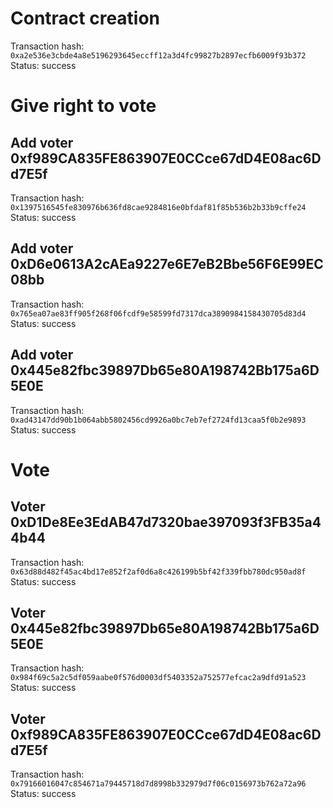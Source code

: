 # Contract creation
Transaction hash: `0xa2e536e3cbde4a8e5196293645eccff12a3d4fc99827b2897ecfb6009f93b372`
Status: success

# Give right to vote
## Add voter 0xf989CA835FE863907E0CCce67dD4E08ac6Dd7E5f
Transaction hash: `0x1397516545fe830976b636fd8cae9284816e0bfdaf81f85b536b2b33b9cffe24`
Status: success

## Add voter 0xD6e0613A2cAEa9227e6E7eB2Bbe56F6E99EC08bb
Transaction hash: `0x765ea07ae83ff905f268f06fcdf9e58599fd7317dca3890984158430705d83d4`
Status: success

## Add voter 0x445e82fbc39897Db65e80A198742Bb175a6D5E0E
Transaction hash: `0xad43147dd90b1b064abb5802456cd9926a0bc7eb7ef2724fd13caa5f0b2e9893`
Status: success

# Vote
## Voter 0xD1De8Ee3EdAB47d7320bae397093f3FB35a44b44
Transaction hash: `0x63d88d482f45ac4bd17e852f2af0d6a8c426199b5bf42f339fbb780dc950ad8f`
Status: success

## Voter 0x445e82fbc39897Db65e80A198742Bb175a6D5E0E
Transaction hash: `0x984f69c5a2c5df059aabe0f576d0003df5403352a752577efcac2a9dfd91a523`
Status: success

## Voter 0xf989CA835FE863907E0CCce67dD4E08ac6Dd7E5f
Transaction hash: `0x79166016047c854671a79445718d7d8998b332979d7f06c0156973b762a72a96`
Status: success
